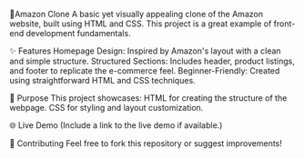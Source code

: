🌟Amazon Clone 
A basic yet visually appealing clone of the Amazon website, built using HTML and CSS. This project is a great example of front-end development fundamentals.


✨ Features
Homepage Design: Inspired by Amazon's layout with a clean and simple structure.
Structured Sections: Includes header, product listings, and footer to replicate the e-commerce feel.
Beginner-Friendly: Created using straightforward HTML and CSS techniques.


🚀 Purpose
This project showcases:
HTML for creating the structure of the webpage.
CSS for styling and layout customization.


🌐 Live Demo
(Include a link to the live demo if available.)


🤝 Contributing
Feel free to fork this repository or suggest improvements!
